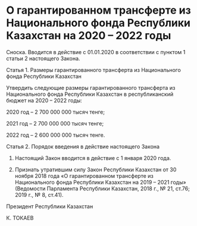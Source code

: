 # О гарантированном трансферте из Национального фонда Республики Казахстан на 2020 – 2022 годы

Сноска.  Вводится в действие с 01.01.2020 в соответствии с пунктом 1 статьи 2 настоящего Закона.

Статья 1. Размеры гарантированного трансферта из Национального фонда Республики Казахстан

Утвердить следующие размеры гарантированного трансферта из Национального фонда Республики Казахстан в республиканский бюджет на 2020 – 2022 годы:

2020 год – 2 700 000 000 тысяч тенге;

2021 год – 2 700 000 000 тысяч тенге;

2022 год – 2 600 000 000 тысяч тенге.

Статья 2. Порядок введения в действие настоящего Закона

1. Настоящий Закон вводится в действие с 1 января 2020 года. 

2. Признать утратившим силу Закон Республики Казахстан от 30 ноября 2018 года «О гарантированном трансферте из Национального фонда Республики Казахстан на 2019 – 2021 годы» (Ведомости Парламента Республики Казахстан, 2018 г., № 21, ст.76; 2019 г., № 8, ст.41).

Президент Республики Казахстан

К. ТОКАЕВ

